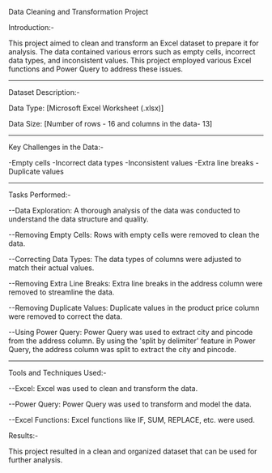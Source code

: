 
Data Cleaning and Transformation Project



  Introduction:-
  

  This project aimed to clean and transform an Excel dataset to prepare it for analysis. The data contained various errors such as empty cells, incorrect data types, and inconsistent values. This project employed various Excel functions and Power Query to address these issues.


 ---------------------------------------------------------------------------------------- 

  Dataset Description:-

  
  Data Type: [Microsoft Excel Worksheet (.xlsx)]
  
  
  Data Size: [Number of rows - 16 and columns in the data- 13]


 ---------------------------------------------------------------------------------------- 

  Key Challenges in the Data:-

  
-Empty cells
-Incorrect data types
-Inconsistent values
-Extra line breaks
-Duplicate values    
  

 ---------------------------------------------------------------------------------------- 


  Tasks Performed:-

  
 
  --Data Exploration: A thorough analysis of the data was conducted to understand the data structure and quality.
 
  
  --Removing Empty Cells: Rows with empty cells were removed to clean the data.
  
  
  --Correcting Data Types: The data types of columns were adjusted to match their actual values.
  
  
  --Removing Extra Line Breaks: Extra line breaks in the address column were removed to streamline the data.
 
  
  --Removing Duplicate Values: Duplicate values in the product price column were removed to correct the data.
  
  
  --Using Power Query: Power Query was used to extract city and pincode from the address column. By using the 'split by delimiter' feature in Power Query, the address column was split to extract the city and pincode.



 ---------------------------------------------------------------------------------------- 
    
  
  Tools and Techniques Used:-
  
  
  --Excel: Excel was used to clean and transform the data.
  
  
  --Power Query: Power Query was used to transform and model the data.
  
  
  --Excel Functions: Excel functions like IF, SUM, REPLACE, etc. were used.



  Results:-  

  
  This project resulted in a clean and organized dataset that can be used for further analysis.
